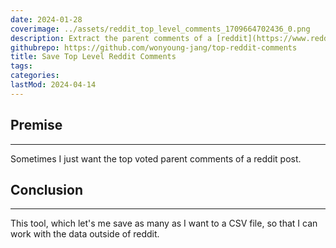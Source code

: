 ```yaml
---
date: 2024-01-28
coverimage: ../assets/reddit_top_level_comments_1709664702436_0.png
description: Extract the parent comments of a [reddit](https://www.reddit.com/) post.
githubrepo: https://github.com/wonyoung-jang/top-reddit-comments
title: Save Top Level Reddit Comments
tags:
categories:
lastMod: 2024-04-14
---
```

## Premise

---

Sometimes I just want the top voted parent comments of a reddit post.

## Conclusion

---

This tool, which let's me save as many as I want to a CSV file, so that I can work with the data outside of reddit.
